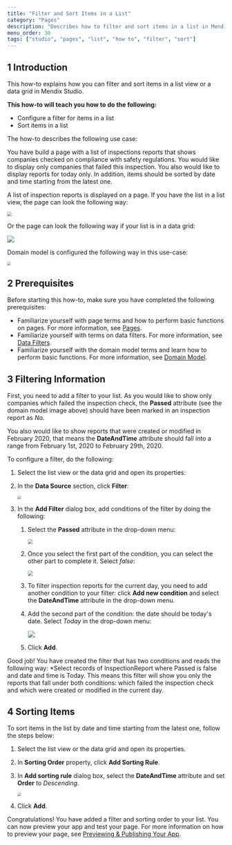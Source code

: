 ```yaml
---
title: "Filter and Sort Items in a List"
category: "Pages"
description: "Describes how to filter and sort items in a list in Mendix Studio."
menu_order: 30
tags: ["studio", "pages", "list", "how to", "filter", "sort"]
---
```


## 1 Introduction 

This how-to explains how you can filter and sort items in a list view or a data grid in Mendix Studio. 

**This how-to will teach you how to do the following:**

* Configure a filter for items in a list
* Sort items in a list

The how-to describes the following use case: 

You have build a page with a list of inspections reports that shows companies checked on compliance with safety regulations. You would like to display only companies that failed this inspection. You also would like to display reports for today only. In addition, items should be sorted by date and time starting from the latest one.  

A list of inspection reports is displayed on a page. If you have the list in a list view, the page can look the following way:

<img src="attachments/pages-how-to-filter-and-sort/list-view-example.png" style="zoom:60%;" />

Or the page can look the following way if your list is in a data grid:

![](attachments/pages-how-to-filter-and-sort/page-example-data-grid.png)

Domain model is configured the following way in this use-case:

<img src="attachments/pages-how-to-filter-and-sort/domain-model.png" style="zoom:50%;" />

## 2 Prerequisites

Before starting this how-to, make sure you have completed the following prerequisites:

* Familiarize yourself with page terms and how to perform basic functions on pages. For more information, see [Pages](/studio/pages). 
* Familiarize yourself with terms on data filters. For more information, see [Data Filters](/studio/filters).
* Familiarize yourself with the domain model terms and learn how to perform basic functions. For more information, see [Domain Model](/studio/domain-models).

## 3 Filtering Information 

First, you need to add a filter to your list.  As you would like to show only companies which failed the inspection check, the **Passed** attribute (see the domain model image above) should have been marked in an inspection report as *No*. 

You also would like to show reports that were created or modified in February 2020, that means the **DateAndTime** attribute should fall into a range from February 1st, 2020 to February 29th, 2020. 

To configure a filter, do the following:

1. Select the list view or the data grid and open its properties:

2. In the **Data Source** section, click **Filter**:

    <img src="attachments/pages-how-to-filter-and-sort/properties-filter.png" style="zoom: 50%;" />

3. In the **Add Filter** dialog box, add conditions of the filter by doing the following:

    1. Select the **Passed** attribute in the drop-down menu:

    	<img src="attachments/pages-how-to-filter-and-sort/add-filter-select-attribute.png" style="zoom:70%;" />

    2. Once you select the first part of the condition, you can select the other part to complete it. Select *false*:

    	<img src="attachments/pages-how-to-filter-and-sort/add-filter-condition.png" style="zoom:70%;" />

    3. To filter inspection reports for the current day, you need to add another condition to your filter: click **Add new condition** and select the **DateAndTime** attribute in the drop-down menu.

    4. Add the second part of the condition: the date should be today's date. Select *Today* in the drop-down menu: 

		![](attachments/pages-how-to-filter-and-sort/filter-date-and-time.png)

    5. Click **Add**.


Good job! You have created the filter that has two conditions and reads the following way: *Select records of InspectionReport where Passed is false and date and time is Today. This means this filter will show you only the reports that fall under both conditions: which failed the inspection check and which were created or modified in the current day. 

## 4 Sorting Items  

To sort items in the list by date and time starting from the latest one, follow the steps below:

1. Select the list view or the data grid and open its properties.

2. In **Sorting Order** property, click **Add Sorting Rule**.

3. In **Add sorting rule** dialog box, select the **DateAndTime** attribute and set **Order** to *Descending*.

	<img src="attachments/pages-how-to-filter-and-sort/add-sorting-rule.png" style="zoom:50%;" />

4. Click **Add**.

Congratulations! You have added a filter and sorting order to your list. You can now preview your app and test your page. For more information on how to preview your page, see [Previewing & Publishing Your App](/studio/publishing-app).